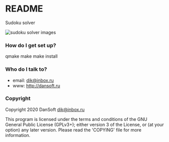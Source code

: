 # README #

Sudoku solver

![sudoku solver images](http://dansoft.krasnokamensk.ru/data/1032/sudoku-solver.png)

### How do I get set up? ###

qmake
make
make install

### Who do I talk to? ###

* email: dik@inbox.ru
* www: http://dansoft.ru


### Copyright ###

Copyright 2020 DanSoft <dik@inbox.ru>

This program is licensed under the terms and conditions of the GNU General Public License (GPLv3+); either version 3 of the License, or (at your option) any later version.
Please read the 'COPYING' file for more information.
